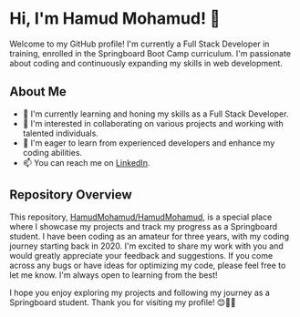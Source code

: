 # Hi, I'm Hamud Mohamud! 👋

Welcome to my GitHub profile! I'm currently a Full Stack Developer in training, enrolled in the Springboard Boot Camp curriculum. I'm passionate about coding and continuously expanding my skills in web development.

## About Me


- 🌱 I'm currently learning and honing my skills as a Full Stack Developer.
- 👀 I'm interested in collaborating on various projects and working with talented individuals.
- 💞️ I'm eager to learn from experienced developers and enhance my coding abilities.
- 📫 You can reach me on [LinkedIn](https://www.linkedin.com/in/hamudmohamud).

## Repository Overview

This repository, [HamudMohamud/HamudMohamud](https://github.com/HamudMohamud/HamudMohamud), is a special place where I showcase my projects and track my progress as a Springboard student. I have been coding as an amateur for three years, with my coding journey starting back in 2020. I'm excited to share my work with you and would greatly appreciate your feedback and suggestions. If you come across any bugs or have ideas for optimizing my code, please feel free to let me know. I'm always open to learning from the best!

I hope you enjoy exploring my projects and following my journey as a Springboard student. Thank you for visiting my profile! 😊🙏🏾
